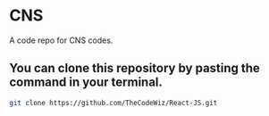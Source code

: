 # CNS
A code repo for CNS codes.
## You can clone this repository by pasting the command in your terminal.
```bash
git clone https://github.com/TheCodeWiz/React-JS.git
```